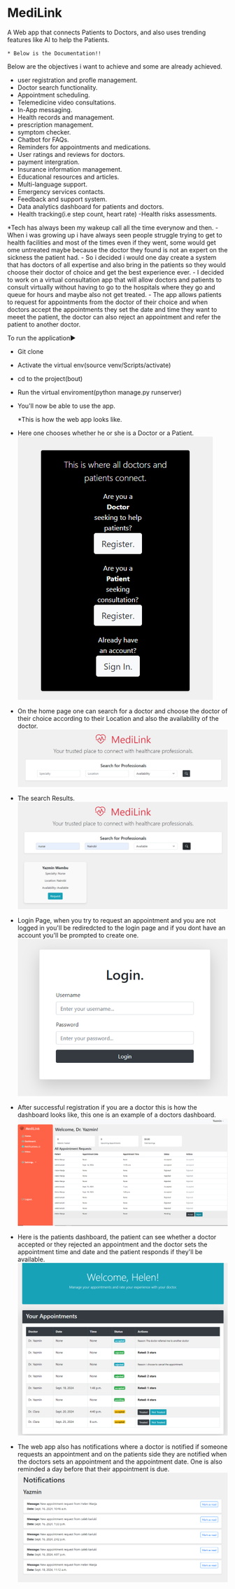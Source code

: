 # MediLink
A Web app that connects Patients to Doctors, and also uses trending features like AI to help the Patients.

    * Below is the Documentation!!
Below are the objectives i want to achieve and some are already achieved.
   - user registration and profle management.
   - Doctor search functionality.
   - Appointment scheduling.
   - Telemedicine video consultations.
   - In-App messaging.
   - Health records and management.
   - prescription management.
   - symptom checker.
   - Chatbot for FAQs.
   - Reminders for appointments and medications.
   - User ratings and reviews for doctors.
   - payment intergration.
   - Insurance information management.
   - Educational resources and articles.
   - Multi-language support.
   - Emergency services contacts.
   - Feedback and support system.
   - Data analytics dashboard for patients and doctors.
   - Health tracking(i.e step count, heart rate)
   -Health risks assessments.

*Tech has always been my wakeup call all the time everynow and then.
    - When i was growing up i have always seen people struggle trying to get to health facilities and most of the times even if they went, some would get ome untreated maybe because the doctor they found is not an expert on the sickness the patient had.
    - So i decided i would one day create a system that has doctors of all expertise and also bring in the patients so they would choose their doctor of choice and get the best experience ever.
    - I decided to work on a virtual consultation app that will allow doctors and patients to consult virtually without having to go to the hospitals where they go and queue for hours and maybe also not get treated.
    - The app allows patients to request for appointments from the doctor of their choice and when doctors accept the appointments they set the date and time they want to meeet the patient, the doctor can also reject an appointment and refer the patient to another doctor.

To run the application▶️
   - Git clone
   - Activate the virtual env(source venv/Scripts/activate)
   - cd to the project(bout)
   - Run the virtual enviroment(python manage.py runserver)
   - You'll now be able to use the app.

     *This is how the web app looks like.
   - Here one chooses whether he or she is a Doctor or a Patient.
![Registration Page](https://github.com/01Laurent/MediLink/blob/main/bout/docs/registration.png)
   - On the home page one can search for a doctor and choose the doctor of their choice according to their Location and also the availability of the doctor.
![Search Prompt](https://github.com/01Laurent/MediLink/blob/main/bout/docs/search.png)
   - The search Results.
![Search Results](https://github.com/01Laurent/MediLink/blob/main/bout/docs/search_results.png)
   - Login Page, when you try to request an appointment and you are not logged in you'll be rediredcted to the login page and if you dont have an account you'll be prompted to create one.
![Login Page](https://github.com/01Laurent/MediLink/blob/main/bout/docs/login.png)
   - After successful registration if you are a doctor this is how the dashboard looks like, this one is an example of a doctors dashboard.
![An Example of a Doctors Dashboard](https://github.com/01Laurent/MediLink/blob/main/bout/docs/doc_dash.png)
   - Here is the patients dashboard, the patient can see whether a doctor accepted or they rejected an appointment and the doctor sets the appointment time and date and the patient responds if they'll be available.
![Patients Dashboard](https://github.com/01Laurent/MediLink/blob/main/bout/docs/pat%20dash.png)
   - The web app also has notifications where a doctor is notified if someone requests an appointment and on the patients side they are notified when the doctors sets an appointment and the appointment date. One is also reminded a day before that their appointment is due.
![Notifications Page](https://github.com/01Laurent/MediLink/blob/main/bout/docs/notifications.png)
